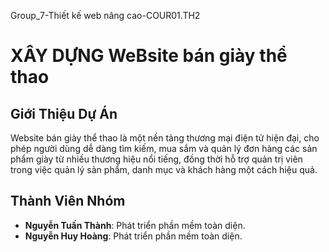 Group_7-Thiết kế web nâng cao-COUR01.TH2
# XÂY DỰNG WeBsite bán giày thể thao
## Giới Thiệu Dự Án
Website bán giày thể thao là một nền tảng thương mại điện tử hiện đại, cho phép người dùng dễ dàng tìm kiếm, mua sắm và quản lý đơn hàng các sản phẩm giày từ nhiều thương hiệu nổi tiếng, đồng thời hỗ trợ quản trị viên trong việc quản lý sản phẩm, danh mục và khách hàng một cách hiệu quả.
## Thành Viên Nhóm
- **Nguyễn Tuấn Thành**: Phát triển phần mềm toàn diện.
- **Nguyễn Huy Hoàng**: Phát triển phần mềm toàn diện.
